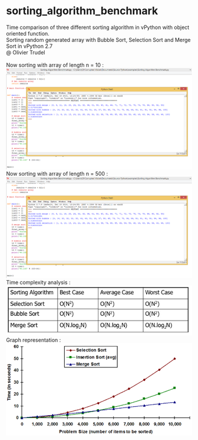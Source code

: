 # sorting_algorithm_benchmark
Time comparison of three different sorting algorithm in vPython with object oriented function. 
<br>Sorting random generated array with Bubble Sort, Selection Sort and Merge Sort in vPython 2.7
<br>@ Olivier Trudel 
<br>
<br>Now sorting with array of length n = 10 :
<img src='https://github.com/nitrous-git/sorting_algorithm_benchmark/blob/main/sorting_1.png'>
<br>Now sorting with array of length n = 500 :
<img src='https://github.com/nitrous-git/sorting_algorithm_benchmark/blob/main/sorting_1.png'>
<br>Time complexity analysis :
<img src='https://github.com/nitrous-git/sorting_algorithm_benchmark/blob/main/sorting_complexity_1.jpg'>
<br>Graph representation :
<img src='https://github.com/nitrous-git/sorting_algorithm_benchmark/blob/main/sorting_graph.png'>
